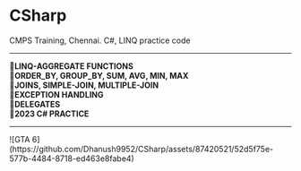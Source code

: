 # CSharp
CMPS Training, Chennai. C#, LINQ practice code
<br>
<hr>
<b>🔴LINQ-AGGREGATE FUNCTIONS</b><br>
<b>🔴ORDER_BY, GROUP_BY, SUM, AVG, MIN, MAX</b><br>
<b>🔴JOINS, SIMPLE-JOIN, MULTIPLE-JOIN</b><br>
<b>🔴EXCEPTION HANDLING</b><br>
<b>🔴DELEGATES</b><br>
<b>🔴2023 C# PRACTICE</b><br>
<hr>
![GTA 6](https://github.com/Dhanush9952/CSharp/assets/87420521/52d5f75e-577b-4484-8718-ed463e8fabe4)


